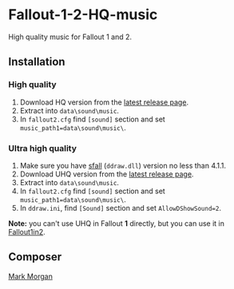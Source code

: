 # Fallout-1-2-HQ-music

High quality music for Fallout 1 and 2.

## Installation

### High quality
1. Download HQ version from the [latest release page](https://github.com/egornovivan/Fallout-1-2-HQ-music/releases/latest).
1. Extract into `data\sound\music`.
1. In `fallout2.cfg` find `[sound]` section and set `music_path1=data\sound\music\`.

### Ultra high quality
1. Make sure you have [sfall](https://github.com/phobos2077/sfall/) (`ddraw.dll`) version no less than 4.1.1.
1. Download UHQ version from the [latest release page](https://github.com/egornovivan/Fallout-1-2-HQ-music/releases/latest).
1. Extract into `data\sound\music`.
1. In `fallout2.cfg` find `[sound]` section and set `music_path1=data\sound\music\`.
1. In `ddraw.ini`, find `[Sound]` section and set `AllowDShowSound=2`.

**Note:** you can't use UHQ in Fallout **1** directly, but you can use it in [Fallout1in2](https://github.com/rotators/Fo1in2).

## Composer
[Mark Morgan](https://vgmdb.net/artist/1446)

